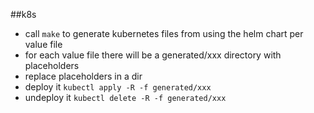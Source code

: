 ##k8s
 * call `make` to generate kubernetes files from using the helm chart per value file
 * for each value file there will be a generated/xxx directory with placeholders
 * replace placeholders in a dir
 * deploy it `kubectl apply -R -f generated/xxx`
 * undeploy it `kubectl delete -R -f generated/xxx` 
